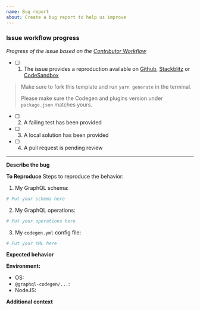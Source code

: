 ```yaml
---
name: Bug report
about: Create a bug report to help us improve
---
```


### Issue workflow progress

_Progress of the issue based on the [Contributor Workflow](https://github.com/the-guild-org/Stack/blob/master/CONTRIBUTING.md#a-typical-contributor-workflow)_

- [ ] 1. The issue provides a reproduction available on [Github](https://github.com/dotansimha/graphql-code-generator-issue-sandbox-template), [Stackblitz](https://stackblitz.com/github/dotansimha/graphql-code-generator-issue-sandbox-template) or [CodeSandbox](https://codesandbox.io/s/github/dotansimha/graphql-code-generator-issue-sandbox-template)

> Make sure to fork this template and run `yarn generate` in the terminal.
>
> Please make sure the Codegen and plugins version under `package.json` matches yours.

- [ ] 2. A failing test has been provided
- [ ] 3. A local solution has been provided
- [ ] 4. A pull request is pending review

---

**Describe the bug**

<!-- A clear and concise description of what the bug is. -->

**To Reproduce**
Steps to reproduce the behavior:

1. My GraphQL schema:

```graphql
# Put your schema here
```

2. My GraphQL operations:

```graphql
# Put your operations here
```

3. My `codegen.yml` config file:

```yml
# Put your YML here
```

**Expected behavior**

<!-- A clear and concise description of what you expected to happen. -->

**Environment:**

- OS:
- `@graphql-codegen/...`:
- NodeJS:

**Additional context**

<!-- Add any other context about the problem here. -->
